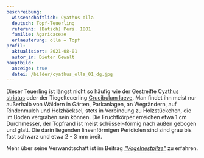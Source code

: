 ```yaml
---
beschreibung:
  wissenschaftlich: Cyathus olla
  deutsch: Topf-Teuerling
  referenz: (Batsch) Pers. 1801
  familie: Agaricaceae
  erlaeuterung: olla = Topf
profil:
  aktualisiert: 2021-08-01
  autor_in: Dieter Gewalt
hauptbild:
  anzeige: true
  datei: /bilder/cyathus_olla_01_dg.jpg
---
```

Dieser Teuerling ist längst nicht so häufig wie der Gestreifte [Cyathus striatus](/pilze/cyathus-striatus-gestreifter-teuerling) oder der Tiegelteuerling [Crucibulum laeve](/pilze/crucibulum-laeve-tiegelteuerling). Man findet ihn meist nur außerhalb von Wäldern in Gärten, Parkanlagen, an Wegrändern, auf Rindenmulch und Holzhäcksel, stets in Verbindung zu Holzstückchen, die im Boden vergraben sein können. Die Fruchtkörper erreichen etwa 1 cm Durchmesser, der Topfrand ist meist schüssel¬förmig nach außen gebogen und glatt. Die darin liegenden linsenförmigen Peridiolen sind sind grau bis fast schwarz und etwa 2 - 3 mm breit.

Mehr über seine Verwandtschaft ist im Beitrag *["Vogelnestpilze"](/verwandt/vogelnestpilze)* zu erfahren.